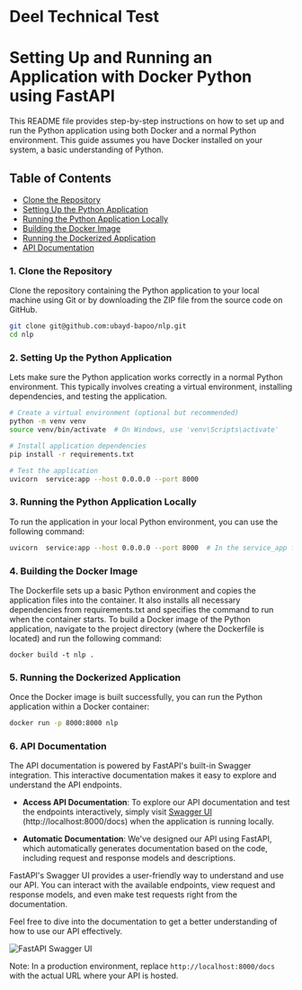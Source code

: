 # Deel Technical Test
# Setting Up and Running an Application with Docker Python using FastAPI

This README file provides step-by-step instructions on how to set up and run the Python application
 using both Docker and a normal Python environment. This guide assumes you have Docker installed on your system,
  a basic understanding of Python.

## Table of Contents
- [Clone the Repository](#1-clone-the-repository)
- [Setting Up the Python Application](#2-setting-up-the-python-application)
- [Running the Python Application Locally](#3-running-the-python-application-locally)
- [Building the Docker Image](#4-building-the-docker-image)
- [Running the Dockerized Application](#5-running-the-dockerized-application)
- [API Documentation](#6-api-documentation)

### 1. Clone the Repository
Clone the repository containing the Python application to your local machine using Git 
or by downloading the ZIP file from the source code on GitHub.
```bash
git clone git@github.com:ubayd-bapoo/nlp.git
cd nlp
```

### 2. Setting Up the Python Application
Lets make sure the Python application works correctly in a normal Python environment. 
This typically involves creating a virtual environment, installing dependencies, and 
testing the application.

```bash
# Create a virtual environment (optional but recommended)
python -m venv venv
source venv/bin/activate  # On Windows, use 'venv\Scripts\activate'

# Install application dependencies
pip install -r requirements.txt

# Test the application
uvicorn  service:app --host 0.0.0.0 --port 8000
```

### 3. Running the Python Application Locally
To run the application in your local Python environment, you can use the following command:
```bash
uvicorn  service:app --host 0.0.0.0 --port 8000  # In the service_app folder
```

### 4. Building the Docker Image
The Dockerfile sets up a basic Python environment and copies the application files into 
the container. It also installs all necessary dependencies from requirements.txt and 
specifies the command to run when the container starts.
To build a Docker image of the Python application, navigate to the project directory 
(where the Dockerfile is located) and run the following command:
```
docker build -t nlp .
```

### 5. Running the Dockerized Application
Once the Docker image is built successfully, you can run the Python application within 
a Docker container:
```bash
docker run -p 8000:8000 nlp
```

### 6. API Documentation
The API documentation is powered by FastAPI's built-in Swagger integration. This interactive documentation makes it 
easy to explore and understand the API endpoints.
- **Access API Documentation**: To explore our API documentation and test the endpoints 
interactively, simply visit [Swagger UI](http://localhost:8000/docs) (http://localhost:8000/docs) when the application
 is running locally.

- **Automatic Documentation**: We've designed our API using FastAPI, which automatically
 generates documentation based on the code, including request and response models and 
 descriptions.

FastAPI's Swagger UI provides a user-friendly way to understand and use our API. You can
 interact with the available endpoints, view request and response models, and even make
  test requests right from the documentation.

Feel free to dive into the documentation to get a better understanding of how to use our
 API effectively.

![FastAPI Swagger UI](https://fastapi.tiangolo.com/img/tutorial/tutorial-02-swagger-ui.png)

Note: In a production environment, replace `http://localhost:8000/docs` with the actual
 URL where your API is hosted.
